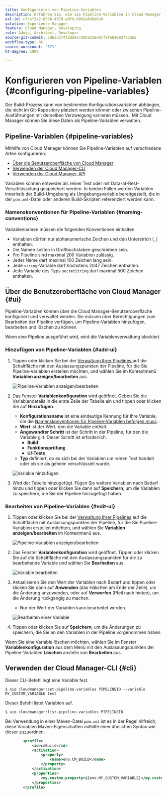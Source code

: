 ```yaml
---
title: Konfigurieren von Pipeline-Variablen
description: Erfahren Sie, wie Sie Pipeline-Variablen in Cloud Manager verwenden können, um bestimmte Konfigurationsvariablen für Ihren Build zu verwalten.
exl-id: cfcef2e2-0590-457d-a0f9-6092a6d9e0e8
solution: Experience Manager
feature: Cloud Manager, Developing
role: Admin, Architect, Developer
source-git-commit: 5d6d3374f2dd95728b2d3ed0cf6fab4092f73568
workflow-type: ht
source-wordcount: '571'
ht-degree: 100%

---
```


# Konfigurieren von Pipeline-Variablen {#configuring-pipeline-variables}

Der Build-Prozess kann von bestimmten Konfigurationsvariablen abhängen, die nicht im Git-Repository platziert werden können oder zwischen Pipeline-Ausführungen mit derselben Verzweigung variieren müssen.  Mit Cloud Manager können Sie diese Daten als Pipeline-Variablen verwalten.

## Pipeline-Variablen {#pipeline-variables}

Mithilfe von Cloud Manager können Sie Pipeline-Variablen auf verschiedene Arten konfigurieren.

* [Über die Benutzeroberfläche von Cloud Manager](#ui)
* [Verwenden der Cloud Manager-CLI](#cli)
* [Verwenden der Cloud Manager-API](https://developer.adobe.com/experience-cloud/cloud-manager/reference/api/#tag/Variables/operation/getPipelineVariables)

Variablen können entweder als reiner Test oder mit Data-at-Rest-Verschlüsselung gespeichert werden. In beiden Fällen werden Variablen innerhalb der Build-Umgebung als Umgebungsvariable bereitgestellt, die in der `pom.xml`-Datei oder anderen Build-Skripten referenziert werden kann.

### Namenskonventionen für Pipeline-Variablen {#naming-conventions}

Variablennamen müssen die folgenden Konventionen einhalten.

* Variablen dürfen nur alphanumerische Zeichen und den Unterstrich (`_`) enthalten.
* Die Namen sollten in Großbuchstaben geschrieben sein.
* Pro Pipeline sind maximal 200 Variablen zulässig.
* Jeder Name darf maximal 100 Zeichen lang sein.
* Jede `string`-Variable darf höchstens 2047 Zeichen enthalten.
* Jede Variable des Typs `secretString` darf maximal 500 Zeichen enthalten.

## Über die Benutzeroberfläche von Cloud Manager {#ui}

Pipeline-Variablen können über die Cloud Manager-Benutzeroberfläche konfiguriert und verwaltet werden. Sie müssen über Berechtigungen zum Bearbeiten der Pipeline verfügen, um Pipeline-Variablen hinzufügen, bearbeiten und löschen zu können.

Wenn eine Pipeline ausgeführt wird, wird die Variablenverwaltung blockiert.

### Hinzufügen von Pipeline-Variablen {#add-ui}

1. Tippen oder klicken Sie bei der [Verwaltung Ihrer Pipelines ](/help/implementing/cloud-manager/configuring-pipelines/managing-pipelines.md) auf die Schaltfläche mit den Auslassungspunkten der Pipeline, für die Sie Pipeline-Variablen erstellen möchten, und wählen Sie im Kontextmenü **Variablen anzeigen/bearbeiten** aus.

   ![Pipeline-Variablen anzeigen/bearbeiten](/help/implementing/cloud-manager/assets/pipeline-variables-view-edit.png)

1. Das Fenster **Variablenkonfiguration** wird geöffnet. Geben Sie die Variablendetails in die erste Zeile der Tabelle ein und tippen oder klicken Sie auf **Hinzufügen**.

   * **Konfigurationsname** ist eine eindeutige Kennung für Ihre Variable, die die [Namenskonventionen für Pipeline-Variablen befolgen muss](#naming-conventions).
   * **Wert** ist der Wert, den die Variable enthält.
   * **Angewandter Schritt** ist der Schritt in der Pipeline, für den die Variable gilt. Dieser Schritt ist erforderlich.
      * **Build**
      * **Funktionsprüfung**
      * **UI-Tests**
   * **Typ** definiert, ob es sich bei der Variablen um reinen Text handelt oder ob sie als geheim verschlüsselt wurde.

   ![Variable hinzufügen](/help/implementing/cloud-manager/assets/pipeline-variables-add-variable.png)

1. Wird der Tabelle hinzugefügt. Fügen Sie weitere Variablen nach Bedarf hinzu und tippen oder klicken Sie dann auf **Speichern**, um die Variablen zu speichern, die Sie der Pipeline hinzugefügt haben.

### Bearbeiten von Pipeline-Variablen {#edit-ui}

1. Tippen oder klicken Sie bei der [Verwaltung Ihrer Pipelines](/help/implementing/cloud-manager/configuring-pipelines/managing-pipelines.md) auf die Schaltfläche mit Auslassungspunkten der Pipeline, für die Sie Pipeline-Variablen erstellen möchten, und wählen Sie **Variablen anzeigen/bearbeiten** im Kontextmenü aus.

   ![Pipeline-Variablen anzeigen/bearbeiten](/help/implementing/cloud-manager/assets/pipeline-variables-view-edit.png)

1. Das Fenster **Variablenkonfiguration** wird geöffnet. Tippen oder klicken Sie auf die Schaltfläche mit den Auslassungspunkten für die zu bearbeitende Variable und wählen Sie **Bearbeiten** aus.

   ![Variable bearbeiten](/help/implementing/cloud-manager/assets/pipeline-variables-edit.png)

1. Aktualisieren Sie den Wert der Variablen nach Bedarf und tippen oder klicken Sie dann auf **Anwenden** (das Häkchen am Ende der Zeile), um die Änderung anzuwenden, oder auf **Verwerfen** (Pfeil nach hinten), um die Änderung rückgängig zu machen.

   * Nur der Wert der Variablen kann bearbeitet werden.

   ![Bearbeiten einer Variable](/help/implementing/cloud-manager/assets/pipeline-variables-edit-save.png)

1. Tippen oder klicken Sie auf **Speichern**, um die Änderungen zu speichern, die Sie an den Variablen in der Pipeline vorgenommen haben.

Wenn Sie eine Variable löschen möchten, wählen Sie im Fenster **Variablenkonfiguration** aus dem Menü mit den Auslassungspunkten der Pipeline-Variablen **Löschen** anstelle von **Bearbeiten** aus.

## Verwenden der Cloud Manager-CLI {#cli}

Dieser CLI-Befehl legt eine Variable fest.

```shell
$ aio cloudmanager:set-pipeline-variables PIPELINEID --variable MY_CUSTOM_VARIABLE test
```

Dieser Befehl listet Variablen auf.

```shell
$ aio cloudmanager:list-pipeline-variables PIPELINEID
```

Bei Verwendung in einer Maven-Datei `pom.xml` ist es in der Regel hilfreich, diese Variablen Maven-Eigenschaften mithilfe einer ähnlichen Syntax wie dieser zuzuordnen.

```xml
        <profile>
            <id>cmBuild</id>
            <activation>
                <property>
                    <name>env.CM_BUILD</name>
                </property>
            </activation>
            <properties>
                <my.custom.property>${env.MY_CUSTOM_VARIABLE}</my.custom.property> 
            </properties>
        </profile>
```
